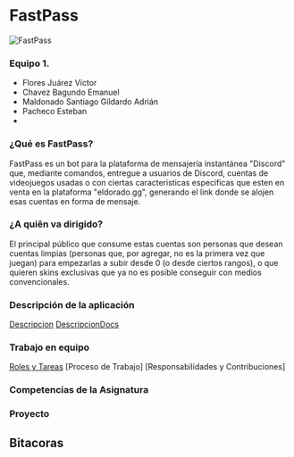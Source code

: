 # FastPass
![FastPass](raw.githubusercontent.com/EmaRCB/FastPass/blob/main/Recursos/Logo.png)
### Equipo 1.
- Flores Juárez Víctor
- Chavez Bagundo Emanuel
- Maldonado Santiago Gildardo Adrián
- Pacheco Esteban
- 
### ¿Qué es FastPass?
FastPass es un bot para la plataforma de mensajería instantánea "Discord" que, mediante comandos, entregue a usuarios de Discord, cuentas de videojuegos usadas o con ciertas caracteristicas especificas que esten en venta en la plataforma "eldorado.gg", generando el link donde se alojen esas cuentas en forma de mensaje.

### ¿A quiên va dirigido?
El principal público que consume estas cuentas son personas que desean cuentas limpias (personas que, por agregar, no es la primera vez que juegan)  para empezarlas a subir desde 0 (o desde ciertos rangos), o que quieren skins exclusivas que ya no es posible conseguir con medios convencionales. 

### Descripción de la aplicación
[Descripcion](https://github.com/EmaRCB/FastPass/blob/main/Descripcion.md)
[DescripcionDocs](https://docs.google.com/document/d/1h3XbycyyqCcfgyYptjels2yNw-Z-6XSDhFHGLDsd8O4/edit?usp=sharing)

### Trabajo en equipo
[Roles y Tareas](https://github.com/EmaRCB/FastPass/blob/main/Roles%20y%20Tareas)
[Proceso de Trabajo]
[Responsabilidades y Contribuciones]

### Competencias de la Asignatura


### Proyecto







## Bitacoras 
